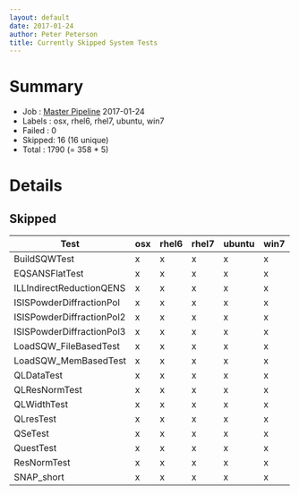 ```yaml
---
layout: default
date: 2017-01-24
author: Peter Peterson
title: Currently Skipped System Tests
---
```

Summary
=======

* Job    : [Master Pipeline](http://builds.mantidproject.org/view/Master%20Pipeline/) 2017-01-24
* Labels : osx, rhel6, rhel7, ubuntu, win7
* Failed : 0
* Skipped: 16 (16 unique)
* Total  : 1790 (= 358 * 5)

Details
=======

Skipped
-------

| Test                       | osx | rhel6 | rhel7 | ubuntu | win7 |
|----------------------------|-----|-------|-------|--------|------|
| BuildSQWTest               |  x  |   x   |   x   |    x   |   x  |
| EQSANSFlatTest             |  x  |   x   |   x   |    x   |   x  |
| ILLIndirectReductionQENS   |  x  |   x   |   x   |    x   |   x  |
| ISISPowderDiffractionPol   |  x  |   x   |   x   |    x   |   x  |
| ISISPowderDiffractionPol2  |  x  |   x   |   x   |    x   |   x  |
| ISISPowderDiffractionPol3  |  x  |   x   |   x   |    x   |   x  |
| LoadSQW_FileBasedTest      |  x  |   x   |   x   |    x   |   x  |
| LoadSQW_MemBasedTest       |  x  |   x   |   x   |    x   |   x  |
| QLDataTest                 |  x  |   x   |   x   |    x   |   x  |
| QLResNormTest              |  x  |   x   |   x   |    x   |   x  |
| QLWidthTest                |  x  |   x   |   x   |    x   |   x  |
| QLresTest                  |  x  |   x   |   x   |    x   |   x  |
| QSeTest                    |  x  |   x   |   x   |    x   |   x  |
| QuestTest                  |  x  |   x   |   x   |    x   |   x  |
| ResNormTest                |  x  |   x   |   x   |    x   |   x  |
| SNAP_short                 |  x  |   x   |   x   |    x   |   x  |
